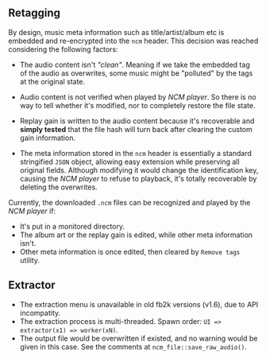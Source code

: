 ## Retagging

By design, music meta information such as title/artist/album etc is embedded and re-encrypted into the `ncm` header. This decision was reached considering the following factors:

- The audio content isn't _"clean"_. Meaning if we take the embedded tag of the audio as overwrites, some music might be "polluted" by the tags at the original state.

- Audio content is not verified when played by _NCM player_. So there is no way to tell whether it's modified, nor to completely restore the file state.

- Replay gain is written to the audio content because it's recoverable and **simply tested** that the file hash will turn back after clearing the custom gain information.

- The meta information stored in the `ncm` header is essentially a standard stringified `JSON` object, allowing easy extension while preserving all original fields. Although modifying it would change the identification key, causing the _NCM player_ to refuse to playback, it's totally recoverable by deleting the overwrites.

Currently, the downloaded `.ncm` files can be recognized and played by the _NCM player_ if:

- It's put in a monitored directory.
- The album art or the replay gain is edited, while other meta information isn't.
- Other meta information is once edited, then cleared by `Remove tags` utility.

## Extractor

- The extraction menu is unavailable in old fb2k versions (v1.6), due to API incompatity.
- The extraction process is multi-threaded. Spawn order: `UI => extractor(x1) => worker(xN)`.
- The output file would be overwritten if existed, and no warning would be given in this case. See the comments at
  `ncm_file::save_raw_audio()`.
